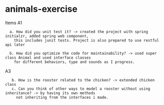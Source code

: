 # animals-exercise
Items 
A1  
   
      a. How did you unit test it? -> created the project with spring initialzr, added spring web component, 
        this includes junit tests. Project is also prepared to use restful api later
          
      b. How did you optimize the code for maintainability? -> used super class Animal and used interface classes
        for different behaviors, type and sounds as I progress.

A3  

       b. How is the rooster related to the chicken? -> extended chicken class
       c. Can you think of other ways to model a rooster without using inheritance? -> by having its own methods
         not inheriting from the interfaces i made.
 
